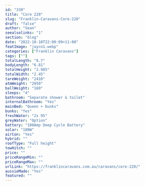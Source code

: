 ```yaml
---
id: "330"
title: "Core 220"
slug: "Franklin-Caravans-Core-220"
draft: "false"
author: "Sean"
seealsolinks: "1"
section: "blog"
date: "2022-10-10T22:00:09+11:00"
featImage: "jayco1.webp"
categories: ["Franklin Caravans"]
tags: [""]
totalLength: "8.7"
bodyLength: "6.81"
totalHeight: "2.985"
totalWidth: "2.45"
tareWeight: "2410"
atmWeight: "2950"
ballWeight: "160"
sleeps: "4"
bathroom: "Separate shower & toilet"
internalBathroom: "Yes"
mainBed: "Queen + bunks"
bunks: "Yes"
freshWater: "2x 95"
greyWater: "Option"
battery: "100Amp Deep Cycle Battery"
solar: "180W"
airCon: "Yes"
hybrid: ""
roofType: "Full height"
towHitch: ""
price: ""
priceRangeMin: ""
priceRangeMax: ""
urlLink: "https://franklincaravans.com.au/caravans/core-220/"
aussieMade: "Yes"
featured: ""
---
```

